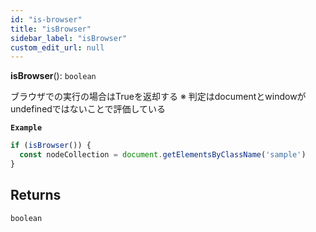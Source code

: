 ```yaml
---
id: "is-browser"
title: "isBrowser"
sidebar_label: "isBrowser"
custom_edit_url: null
---
```


**isBrowser**(): `boolean`

ブラウザでの実行の場合はTrueを返却する
※ 判定はdocumentとwindowがundefinedではないことで評価している

**`Example`**

```ts
if (isBrowser()) {
  const nodeCollection = document.getElementsByClassName('sample')
}
```

## Returns

`boolean`
